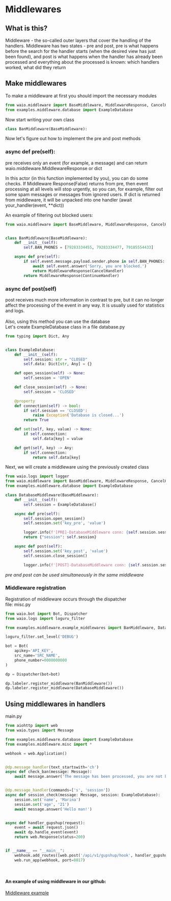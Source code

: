 # Middlewares

## What is this?
Middleware - the so-called outer layers that cover the handling of the handlers. Middleware has two states - pre and post, pre is what happens before the search for the handler starts (when the desired view has just been found), and post is what happens when the handler has already been processed and everything about the processed is known: which handlers worked, what did they return

## Make middlewares
To make a middleware at first you should import the necessary modules
```python
from waio.middleware import BaseMiddleware, MiddlewareResponse, CancelHandler, ContinueHandler
from examples.middleware.database import ExampleDatabase
```

Now start writing your own class
```python
class BanMiddleware(BaseMiddleware):
```

Now let's figure out how to implement the pre and post methods

### async def pre(self):
pre receives only an event (for example, a message) and can return waio.middleware.MiddlewareResponse or dict

In this actor (in this function implemented by you), you can do some checks. If Middleware Response(False) returns from pre, then event processing at all levels will stop urgently, so you can, for example, filter out some spam messages or messages from ignored users. If dict is returned from middleware, it will be unpacked into one handler (await your_handler(event, **dict))

An example of filtering out blocked users:
```python
from waio.middleware import BaseMiddleware, MiddlewareResponse, CancelHandler, ContinueHandler


class BanMiddleware(BaseMiddleware):
    def __init__(self):
        self.BAN_PHONES = [79283334455, 79283334477, 79185554433]

    async def pre(self):
        if self.event.message.payload.sender.phone in self.BAN_PHONES:
            await self.event.answer('Sorry, you are blocked.')
            return MiddlewareResponse(CancelHandler)
        return MiddlewareResponse(ContinueHandler)
```

### async def post(self)

post receives much more information in contrast to pre, but it can no longer affect the processing of the event in any way. It is usually used for statistics and logs. <br>
<br>
Also, using this method you can use the database <br>
Let's create ExampleDatabase class in a file database.py
```python
from typing import Dict, Any


class ExampleDatabase:
    def __init__(self):
        self.session: str = "CLOSED"
        self.data: Dict[str, Any] = {}

    def open_session(self) -> None:
        self.session = 'OPEN'

    def close_session(self) -> None:
        self.session = 'CLOSED'

    @property
    def connection(self) -> bool:
        if self.session == 'CLOSED':
            raise Exception('Database is closed...')
        return True

    def set(self, key, value) -> None:
        if self.connection:
            self.data[key] = value

    def get(self, key) -> Any:
        if self.connection:
            return self.data[key]
```
Next, we will create a middleware using the previously created class
```python
from waio.logs import logger
from waio.middleware import BaseMiddleware, MiddlewareResponse, CancelHandler, ContinueHandler
from examples.middleware.database import ExampleDatabase

class DatabaseMiddleware(BaseMiddleware):
    def __init__(self):
        self.session = ExampleDatabase()

    async def pre(self):
        self.session.open_session()
        self.session.set('key_pre', 'value')

        logger.info(f'[PRE]-DatabaseMiddleware conn: {self.session.session} values: {self.session.data}')
        return {"session": self.session}

    async def post(self):
        self.session.set('key_post', 'value')
        self.session.close_session()

        logger.info(f'[POST]-DatabaseMiddleware conn: {self.session.session} values: {self.session.data}')
```

_pre and post can be used simultaneously in the same middleware_

### Middleware registration

Registration of middleware occurs through the dispatcher <br>
file: misc.py
```python
from waio.bot import Bot, Dispatcher
from waio.logs import loguru_filter

from examples.middleware.example_middlewares import BanMiddleware, DatabaseMiddleware

loguru_filter.set_level('DEBUG')

bot = Bot(
    apikey='API_KEY',
    src_name='SRC_NAME',
    phone_number=0000000000
)

dp = Dispatcher(bot=bot)

dp.labeler.register_middleware(BanMiddleware())
dp.labeler.register_middleware(DatabaseMiddleware())
```

## Using middlewares in handlers
main.py
```python
from aiohttp import web
from waio.types import Message

from examples.middleware.database import ExampleDatabase
from examples.middleware.misc import *

webhook = web.Application()


@dp.message_handler(text_startswith='ch')
async def check_ban(message: Message):
    await message.answer('The message has been processed, you are not blocked.')


@dp.message_handler(commands=['s', 'session'])
async def session_check(message: Message, session: ExampleDatabase):
    session.set('name', 'Marina')
    session.set('age', '21')
    await message.answer('Hello man!')


async def handler_gupshup(request):
    event = await request.json()
    await dp.handle_event(event)
    return web.Response(status=200)


if __name__ == "__main__":
    webhook.add_routes([web.post('/api/v1/gupshup/hook', handler_gupshup)])
    web.run_app(webhook, port=8017)
```
<br>

#### An example of using middleware in our github:
<a href="https://github.com/dotX12/waio/tree/master/examples/middleware">Middleware example</a>
